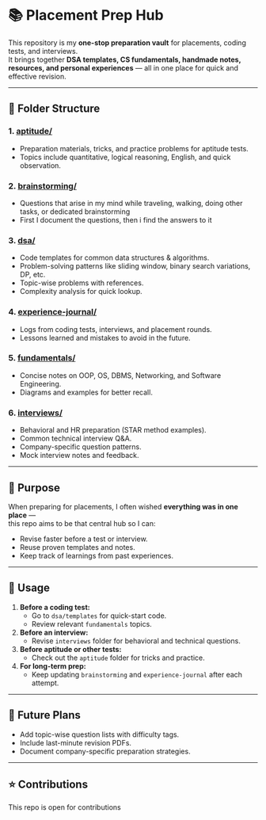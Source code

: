 # 📚 Placement Prep Hub

This repository is my **one-stop preparation vault** for placements, coding tests, and interviews.  
It brings together **DSA templates, CS fundamentals, handmade notes, resources, and personal experiences** — all in one place for quick and effective revision.

---

## 📂 Folder Structure

### 1. [**aptitude/**](aptitude/README.md)  
- Preparation materials, tricks, and practice problems for aptitude tests.  
- Topics include quantitative, logical reasoning, English, and quick observation.  

### 2. [**brainstorming/**](brainstorming/README.md)  
- Questions that arise in my mind while traveling, walking, doing other tasks, or dedicated brainstorming
- First I document the questions, then i find the answers to it 

### 3. [**dsa/**](dsa/README.md)  
- Code templates for common data structures & algorithms.  
- Problem-solving patterns like sliding window, binary search variations, DP, etc.  
- Topic-wise problems with references.  
- Complexity analysis for quick lookup.  

### 4. [**experience-journal/**](experience-journal/README.md)  
- Logs from coding tests, interviews, and placement rounds.  
- Lessons learned and mistakes to avoid in the future.  

### 5. [**fundamentals/**](fundamentals/README.md)  
- Concise notes on OOP, OS, DBMS, Networking, and Software Engineering.  
- Diagrams and examples for better recall.  

### 6. [**interviews/**](interviews/README.md)  
- Behavioral and HR preparation (STAR method examples).  
- Common technical interview Q&A.  
- Company-specific question patterns.  
- Mock interview notes and feedback.  

---

## 🎯 Purpose  
When preparing for placements, I often wished **everything was in one place** —  
this repo aims to be that central hub so I can:  
- Revise faster before a test or interview.  
- Reuse proven templates and notes.  
- Keep track of learnings from past experiences.  

---

## 🚀 Usage  
1. **Before a coding test:**  
   - Go to `dsa/templates` for quick-start code.  
   - Review relevant `fundamentals` topics.  
2. **Before an interview:**  
   - Revise `interviews` folder for behavioral and technical questions.  
3. **Before aptitude or other tests:**  
   - Check out the `aptitude` folder for tricks and practice.  
4. **For long-term prep:**  
   - Keep updating `brainstorming` and `experience-journal` after each attempt.  

---

## 📌 Future Plans  
- Add topic-wise question lists with difficulty tags.  
- Include last-minute revision PDFs.  
- Document company-specific preparation strategies.  

---

## ⭐ Contributions  
This repo is open for contributions  
